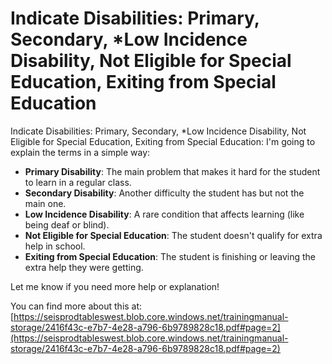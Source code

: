 # Indicate Disabilities: Primary, Secondary, *Low Incidence Disability, Not Eligible for Special Education, Exiting from Special Education
Indicate Disabilities: Primary, Secondary, *Low Incidence Disability, Not Eligible for Special Education, Exiting from Special Education: I'm going to explain the terms in a simple way:

- **Primary Disability**: The main problem that makes it hard for the student to learn in a regular class.
- **Secondary Disability**: Another difficulty the student has but not the main one.
- **Low Incidence Disability**: A rare condition that affects learning (like being deaf or blind).
- **Not Eligible for Special Education**: The student doesn't qualify for extra help in school.
- **Exiting from Special Education**: The student is finishing or leaving the extra help they were getting.

Let me know if you need more help or explanation!

You can find more about this at: [https://seisprodtableswest.blob.core.windows.net/trainingmanual-storage/2416f43c-e7b7-4e28-a796-6b9789828c18.pdf#page=2](https://seisprodtableswest.blob.core.windows.net/trainingmanual-storage/2416f43c-e7b7-4e28-a796-6b9789828c18.pdf#page=2)
